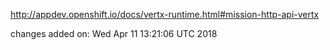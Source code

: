 http://appdev.openshift.io/docs/vertx-runtime.html#mission-http-api-vertx

 
 changes added on: Wed Apr 11 13:21:06 UTC 2018